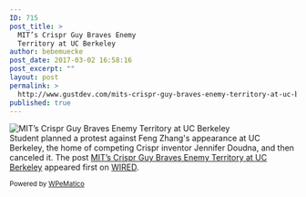```yaml
---
ID: 715
post_title: >
  MIT’s Crispr Guy Braves Enemy
  Territory at UC Berkeley
author: bebemuecke
post_date: 2017-03-02 16:58:16
post_excerpt: ""
layout: post
permalink: >
  http://www.gustdev.com/mits-crispr-guy-braves-enemy-territory-at-uc-berkeley/
published: true
---
```

<div><img src="https://www.wired.com/wp-content/uploads/2017/03/MG_7370_LG-660x438.jpg" alt="MIT’s Crispr Guy Braves Enemy Territory at UC Berkeley"></div>Student planned a protest against Feng Zhang's appearance at UC Berkeley, the home of competing Crispr inventor Jennifer Doudna, and then canceled it. The post <a href="https://www.wired.com/2017/03/mits-crispr-guy-braves-enemy-territory-uc-berkeley/">MIT’s Crispr Guy Braves Enemy Territory at UC Berkeley</a> appeared first on <a href="https://www.wired.com/">WIRED</a>.<p class="wpematico_credit"><small>Powered by <a href="http://www.wpematico.com" target="_blank">WPeMatico</a></small></p>